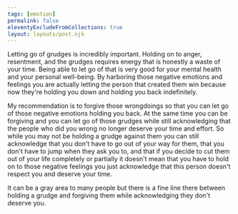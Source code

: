 ```yaml
---
tags: [emotion]
permalink: false
eleventyExcludeFromCollections: true
layout: layouts/post.njk
---
```


Letting go of grudges is incredibly important. Holding on to anger, resentment, and the grudges requires energy that is honestly a waste of your time. Being able to let go of that is very good for your mental health and your personal well-being. By harboring those negative emotions and feelings you are actually letting the person that created them win because now they're holding you down and holding you back indefinitely.

My recommendation is to forgive those wrongdoings so that you can let go of those negative emotions holding you back. At the same time you can be forgiving and you can let go of those grudges while still acknowledging that the people who did you wrong no longer deserve your time and effort. So while you may not be holding a grudge against them you can still acknowledge that you don't have to go out of your way for them, that you don't have to jump when they ask you to, and that if you decide to cut them out of your life completely or partially it doesn't mean that you have to hold on to those negative feelings you just acknowledge that this person doesn't respect you and deserve your time.

It can be a gray area to many people but there is a fine line there between holding a grudge and forgiving them while acknowledging they don't deserve you.
